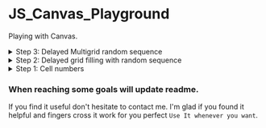# JS_Canvas_Playground

Playing with Canvas.

<details>
<summary>Step 3: Delayed Multigrid random sequence</summary>

 - by default there is grid 4 x 4, you can select square number up to 25
   and it will redraw grid
 - filling is syncronizet, -outer and innergrid
 - outergrid use more bold
 - Disabled Fill button after you made your choice
</details>

<details>
<summary>Step 2: Delayed grid filling with random sequence</summary>

 - still only thing you can provide is dimensions
 - You cannot interact at this moment, just to reload and it will do it again
 - Not promiss I will make a button to clear screen.
</details>

<details>
<summary>Step 1: Cell numbers</summary>
 
  -  dimensions you provide in DIM variable (it is square) valid for all versions
  - when you hover over table it will write cell number in cell. horizontal sequence.
  - uncomment line and you can draw with black. Have your own approach and create eraser and picking color, make grid thicker and you have option to make nice drawing table in browser
  </details>

### When reaching some goals will update readme.

If you find it useful don't hesitate to contact me. I'm glad if you found it helpful and fingers cross it work for you perfect `Use It whenever you want`.